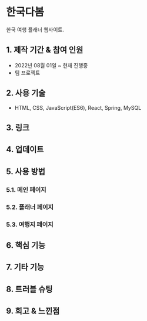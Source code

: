 # 한국다봄
한국 여행 플래너 웹사이트.

## 1. 제작 기간 & 참여 인원
- 2022년 08월 01일 ~ 현재 진행중
- 팀 프로젝트
  
## 2. 사용 기술
- HTML, CSS, JavaScript(ES6), React, Spring, MySQL

## 3. 링크

## 4. 업데이트

## 5. 사용 방법
### 5.1. 메인 페이지

### 5.2. 플래너 페이지

### 5.3. 여행지 페이지

## 6. 핵심 기능

## 7. 기타 기능

## 8. 트러블 슈팅

## 9. 회고 & 느낀점

